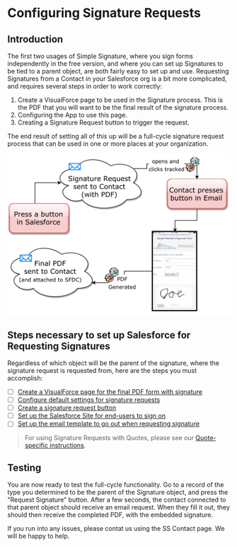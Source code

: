 # Configuring Signature Requests
## Introduction

The first two usages of Simple Signature, where you sign forms independently in the free version, and where you can set up Signatures to be tied to a parent object, are both fairly easy to set up and use.  Requesting Signatures from a Contact in your Salesforce org is a bit more complicated, and requires several steps in order to work correctly:

1.	Create a VisualForce page to be used in the Signature process.  This is the PDF that you will want to be the final result of the signature process.
2.	Configuring the App to use this page.
3.	Creating a Signature Request button to trigger the request.

The end result of setting all of this up will be a full-cycle signature request process that can be used in one or more places at your organization.

![alt text](images/SignatureProcess.png "Signature Process")

## Steps necessary to set up Salesforce for Requesting Signatures 

Regardless of which object will be the parent of the signature, where the signature request is requested from, here are the steps you must accomplish:

- [ ] [Create a VisualForce page for the final PDF form with signature](VisualForcePDFTemplate.md)
- [ ] [Configure default settings for signature requests](ConfigureDefaultSettings.md)
- [ ] [Create a signature request button](SignatureRequestButton.md)
- [ ] [Set up the Salesforce Site for end-users to sign on](SiteSetup.md)
- [ ] [Set up the email template to go out when requesting signature](EmailTemplateForRequests.md)

> For using Signature Requests with Quotes, please see our [Quote-specific instructions](SignatureRequestsQuotes.md).

## Testing

You are now ready to test the full-cycle functionality.  Go to a record of the type you determined to be the parent of the Signature object, and press the "Request Signature" button.  After a few seconds, the contact connected to that parent object should receive an email request.  When they fill it out, they should then receive the completed PDF, with the embedded signature.

If you run into any issues, please contat us using the SS Contact page.  We will be happy to help.
